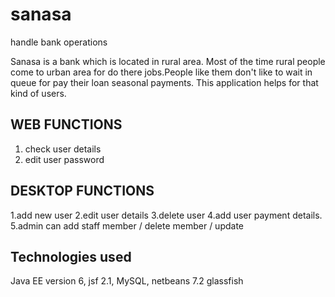 # sanasa
handle bank operations 

Sanasa is a bank which is located in rural area. Most of the time rural people come to urban area for do there jobs.People like them don't like to wait in queue for pay their loan seasonal payments. This application helps for that kind of users.

WEB FUNCTIONS
--------------------------
1. check user details 
2. edit user password

DESKTOP FUNCTIONS
--------------------------
1.add new user
2.edit user details
3.delete user 
4.add user payment details.
5.admin can add staff member / delete member / update

Technologies used
--------------------------

Java EE version 6, jsf 2.1, MySQL, netbeans 7.2 glassfish
